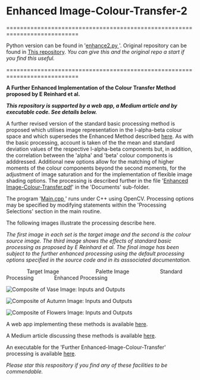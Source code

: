 # Enhanced Image-Colour-Transfer-2
===========================================================================

Python version can be found in '[enhance2.py ](enhance2.py)'. Original repository can be found in [This repository](https://github.com/TJCoding/Enhanced-Image-Colour-Transfer-2).
*You can give this and the original repo a start if you find this useful.*


===========================================================================

__A Further Enhanced Implementation of the Colour Transfer Method proposed by E Reinhard et al.__

***This repository is supported by a web app, a Medium article and by executable code. See details below.***

A further revised version of the standard basic processing method is proposed which utilises image representation in the l-alpha-beta  colour space and which supersedes the Enhanced Method described [here](https://github.com/TJCoding/Enhanced-Image-Colour-Transfer). As with the basic processing, account is taken of the the mean and standard deviation values of the respective l-alpha-beta components but, in addition, the correlation between the 'alpha' and 'beta' colour components is adddressed. Additional new options allow for the matching of higher moments of the colour components beyond the second moments, for the adjustment of image saturation and for the implementation of flexible image shading options.  The processing is described further in the file '[Enhanced Image-Colour-Transfer.pdf](Documents/Further%20Enhanced%20Image-Colour-Transfer.pdf)'  in the 'Documents' sub-folder. 

The program '[Main.cpp ](Main.cpp)' runs under C++ using OpenCV. Processing options may be specified by modifying statements within the 'Processing Selections' section in the main routine.

The following images illustrate the processing describe here.

*The first image in each set is the target image and the second is the colour source image.  The third image shows the effects of standard basic processing as proposed by E Reinhard et al. The final image has been subject to the further enhanced processing using the default processing options specified in the source code and in its asssociated documentation.*

&nbsp;&nbsp;&nbsp;&nbsp;&nbsp;&nbsp;&nbsp;&nbsp;&nbsp;&nbsp;&nbsp;&nbsp;&nbsp; Target Image &nbsp;&nbsp;&nbsp;&nbsp;&nbsp;&nbsp;&nbsp;&nbsp;&nbsp;&nbsp;&nbsp;&nbsp;&nbsp;&nbsp;&nbsp;&nbsp;&nbsp;&nbsp;&nbsp;&nbsp;&nbsp;&nbsp;&nbsp; Palette Image &nbsp;&nbsp;&nbsp;&nbsp;&nbsp;&nbsp;&nbsp;&nbsp;&nbsp;&nbsp;&nbsp;&nbsp;&nbsp;&nbsp;&nbsp;&nbsp;&nbsp;&nbsp;&nbsp; Standard Processing &nbsp;&nbsp;&nbsp;&nbsp;&nbsp;&nbsp;&nbsp;&nbsp;&nbsp;&nbsp;&nbsp;&nbsp; Enhanced Processing

![Composite of Vase Image: Inputs and Outputs](Documents/Images/Vase_composite.jpg?raw=true)

![Composite of Autumn Image: Inputs and Outputs](Documents/Images/Autumn_composite.jpg?raw=true)

![Composite of Flowers Image: Inputs and Outputs](Documents/Images/Flowers_composite.jpg?raw=true)

A web app implementing these methods is available [here](https://www.dustfreesolutions.com/CT/CT.html).

A Medium article discussing these methods is available [here](https://medium.com/@terence.johnson/a-free-touse-web-app-for-image-colour-transfer-processing-9f5b06c760f4).

An executable for the 'Further Enhanced-Image-Colour-Transfer' processing  is available [here](https://github.com/TJCoding/Image-Colour-Transfer-Processing-Executable).

*Please star this respository if you find any of these facilities to be commendable.*

